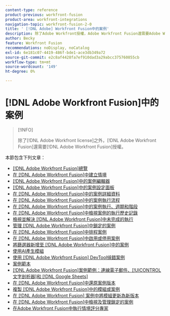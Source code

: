 ```yaml
---
content-type: reference
product-previous: workfront-fusion
product-area: workfront-integrations
navigation-topic: workfront-fusion-2-0
title: ' [!DNL Adobe] Workfront Fusion中的案例'
description: 除了Adobe Workfront授權，Adobe Workfront Fusion還需要Adobe Workfront Fusion授權。
author: Becky
feature: Workfront Fusion
recommendations: noDisplay, noCatalog
exl-id: 6e181c07-4419-486f-bde1-ace3db349a72
source-git-commit: e2c8af4428fa7ef910dad3a29abcc375760855cb
workflow-type: tm+mt
source-wordcount: '149'
ht-degree: 0%

---
```


# [!DNL Adobe Workfront Fusion]中的案例

>[!INFO]
>
>除了[!DNL Adobe Workfront license]之外，[!DNL Adobe Workfront Fusion]還需要[!DNL Adobe Workfront Fusion]授權。

本節包含下列文章：

* [[!DNL Adobe Workfront Fusion]總覽](../../workfront-fusion/scenarios/scenario-overview.md)
* [在 [!DNL Adobe Workfront Fusion]中建立情境](../../workfront-fusion/scenarios/create-a-scenario.md)
* [ [!DNL Adobe Workfront Fusion]中的案例編輯器](../../workfront-fusion/scenarios/scenario-editor.md)
* [ [!DNL Adobe Workfront Fusion]中的案例設定面板](../../workfront-fusion/scenarios/scenario-settings-panel.md)
* [在 [!DNL Adobe Workfront Fusion]中的案例詳細資料](../../workfront-fusion/scenarios/scenario-detail.md)
* [在 [!DNL Adobe Workfront Fusion]中的案例執行流程](../../workfront-fusion/scenarios/scenario-execution-flow.md)
* [在 [!DNL Adobe Workfront Fusion]中的案例執行、週期和階段](../../workfront-fusion/scenarios/scenario-execution-cycles-phases.md)
* [在 [!DNL Adobe Workfront Fusion]中檢視案例的執行歷史記錄](../../workfront-fusion/scenarios/view-scenario-execution-history.md)
* [檢視並解決 [!DNL Adobe Workfront Fusion]中未完成的執行](../../workfront-fusion/scenarios/view-and-resolve-incomplete-executions.md)
* [管理 [!DNL Adobe Workfront Fusion]中鎖定的案例](../../workfront-fusion/scenarios/view-and-manage-locked-scenarios.md)
* [在 [!DNL Adobe Workfront Fusion]中排程案例](../../workfront-fusion/scenarios/schedule-a-scenario.md)
* [在 [!DNL Adobe Workfront Fusion]中啟用或停用案例](../../workfront-fusion/scenarios/activate-or-inactivate-scenario.md)
* [將篩選器新增至 [!DNL Adobe Workfront Fusion]中的案例](../../workfront-fusion/scenarios/add-a-filter-to-a-scenario.md)
* [使用AI產生模組](/help/quicksilver/workfront-fusion/scenarios/add-a-module-with-ai.md)
* [使用 [!DNL Adobe Workfront Fusion] DevTool偵錯案例](../../workfront-fusion/scenarios/debug-scenarios-with-dev-tool.md)
* [案例範本](/help/quicksilver/workfront-fusion/scenarios/templates/fusion-templates.md)
* [[!DNL Adobe Workfront Fusion]案例範例：連線電子郵件、[!UICONTROL 文字剖析器]和 [!DNL Google Sheets]](../../workfront-fusion/scenarios/example-connect-email-text-parser-gsheets.md)
* [在 [!DNL Adobe Workfront Fusion]中還原案例版本](../../workfront-fusion/scenarios/restore-a-scenario-version.md)
* [複製 [!DNL Adobe Workfront Fusion]中的模組或案例](../../workfront-fusion/scenarios/copy-modules-or-scenarios.md)
* [在 [!DNL Adobe Workfront Fusion] 案例中將模組更新為新版本](../../workfront-fusion/scenarios/update-module-to-new-version.md)
* [在 [!DNL Adobe Workfront Fusion]中檢視及管理鎖定的案例](../../workfront-fusion/scenarios/view-and-manage-locked-scenarios.md)
* [在Adobe Workfront Fusion中執行情境評分專家](/help/quicksilver/workfront-fusion/scenarios/run-scenario-scoring.md)





